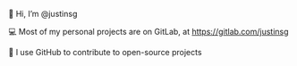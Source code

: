 👋 Hi, I’m @justinsg

💻 Most of my personal projects are on GitLab, at https://gitlab.com/justinsg

🌱 I use GitHub to contribute to open-source projects 

<!---
justinsg/justinsg is a ✨ special ✨ repository because its `README.md` (this file) appears on your GitHub profile.
You can click the Preview link to take a look at your changes.
--->
